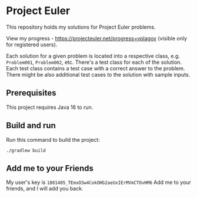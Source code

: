 # Project Euler

This repository holds my solutions for Project Euler problems.

View my progress - https://projecteuler.net/progress=vplagov (visible only for registered users).

Each solution for a given problem is located into a respective class, e.g. `Problem001`, `Problem002`, etc. There's a
test class for each of the solution. Each test class contains a test case with a correct answer to the problem. There
might be also additional test cases to the solution with sample inputs.

## Prerequisites

This project requires Java 16 to run.

## Build and run

Run this command to build the project:

```shell
./gradlew build
```

## Add me to your Friends

My user's key is `1801405_TEmxO3w4CokOHb2aeUxIErMVmCTOvHM6`
Add me to your friends, and I will add you back.
